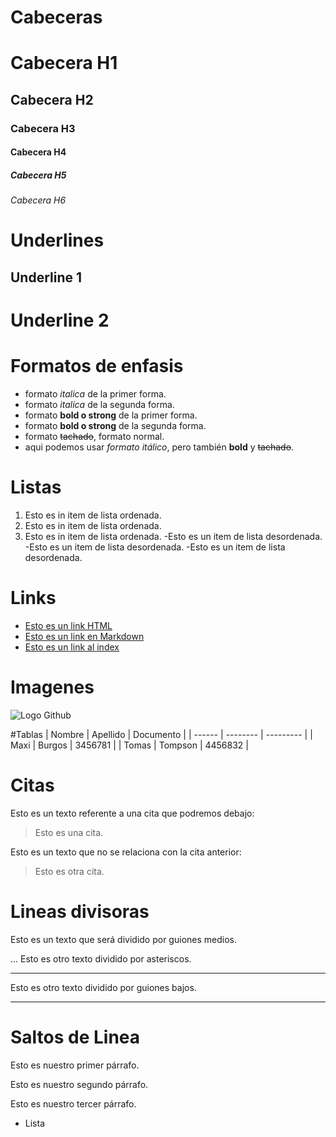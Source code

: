 # Cabeceras
# Cabecera H1
## Cabecera H2
### Cabecera H3
#### Cabecera H4
##### Cabecera H5
###### Cabecera H6

# Underlines
Underline 1
-----------

Underline 2
===========

# Formatos de enfasis
- formato *italica* de la primer forma.
- formato _italica_ de la segunda forma.
- formato **bold o strong** de la primer forma.
- formato __bold o strong__ de la segunda forma.
- formato ~~tachado~~, formato normal.
- aqui podemos usar *formato itálico*, pero también **bold** y ~~tachado~~.

# Listas
1. Esto es in item de lista ordenada.
2. Esto es in item de lista ordenada.
3. Esto es in item de lista ordenada.
-Esto es un item de lista desordenada.
-Esto es un item de lista desordenada.
-Esto es un item de lista desordenada.

# Links
- <a href="http://wwww.google.com">Esto es un link HTML</a>
- [Esto es un link en Markdown](http://wwww.google.com)
- [Esto es un link al index](index.html)

# Imagenes
![Logo Github](https://cdn.iconscout.com/icon/free/png-256/github-153-675523.png)

#Tablas
| Nombre | Apellido | Documento |
| ------ | -------- | --------- |
| Maxi   | Burgos   | 3456781   |
| Tomas  | Tompson  | 4456832   |

# Citas
Esto es un texto referente a una cita que podremos debajo:
> Esto es una cita.

Esto es un texto que no se relaciona con la cita anterior:
> Esto es otra cita.

# Lineas divisoras
Esto es un texto que será dividido por guiones medios.

...
Esto es otro texto dividido por asteriscos.

***

Esto es otro texto dividido por guiones bajos.

___

# Saltos de Linea
Esto es nuestro primer párrafo.

Esto es nuestro segundo párrafo.

Esto es nuestro tercer párrafo.
- Lista
